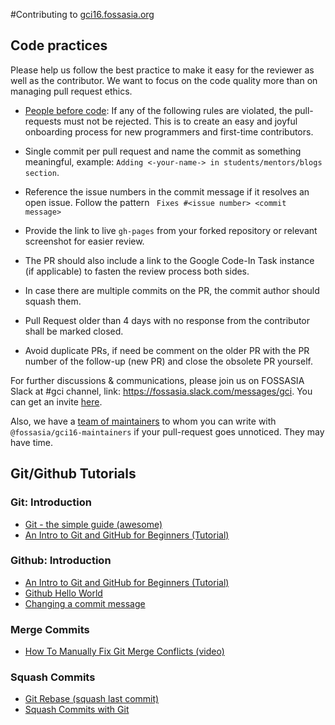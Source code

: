 #Contributing to [gci16.fossasia.org](http://gci16.fossasia.org/)

## Code practices

Please help us follow the best practice to make it easy for the reviewer as well as the contributor.
We want to focus on the code quality more than on managing pull request ethics.

* [People before code](http://hintjens.com/blog:95): If any of the following rules are violated, the pull-requests must not be rejected. This is to create an easy and joyful onboarding process for new programmers and first-time contributors.

* Single commit per pull request and name the commit as something meaningful, example: `Adding <-your-name-> in students/mentors/blogs section`.

* Reference the issue numbers in the commit message if it resolves an open issue. Follow the pattern ``` Fixes #<issue number> <commit message>```

* Provide the link to live `gh-pages` from your forked repository or relevant screenshot for easier review.

* The PR should also include a link to the Google Code-In Task instance (if applicable) to fasten the review process both sides.

* In case there are multiple commits on the PR, the commit author should squash them.

* Pull Request older than 4 days with no response from the contributor shall be marked closed.

* Avoid duplicate PRs, if need be comment on the older PR with the PR number of the follow-up (new PR) and close the obsolete PR yourself.

For further discussions & communications, please join us on FOSSASIA Slack at #gci channel, link: https://fossasia.slack.com/messages/gci.
You can get an invite [here](http://fossasia-slack.herokuapp.com/).

Also, we have a [team of maintainers](maintainers.md) to whom you can write with `@fossasia/gci16-maintainers`
if your pull-request goes unnoticed. They may have time.

## Git/Github Tutorials
### Git: Introduction
* [Git - the simple guide (awesome)](http://rogerdudler.github.io/git-guide/)
* [An Intro to Git and GitHub for Beginners (Tutorial)](http://product.hubspot.com/blog/git-and-github-tutorial-for-beginners)

### Github: Introduction
* [An Intro to Git and GitHub for Beginners (Tutorial)](http://product.hubspot.com/blog/git-and-github-tutorial-for-beginners)
* [Github Hello World](https://guides.github.com/activities/hello-world/)
* [Changing a commit message](https://help.github.com/articles/changing-a-commit-message/)

### Merge Commits
* [How To Manually Fix Git Merge Conflicts (video)](https://www.youtube.com/watch?v=g8BRcB9NLp4) 

### Squash Commits
* [Git Rebase (squash last commit)](https://www.youtube.com/watch?v=qh9KtjfjzCU)
* [Squash Commits with Git](https://davidwalsh.name/squash-commits-git)
